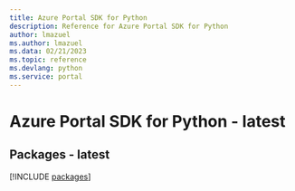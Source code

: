 ```yaml
---
title: Azure Portal SDK for Python
description: Reference for Azure Portal SDK for Python
author: lmazuel
ms.author: lmazuel
ms.data: 02/21/2023
ms.topic: reference
ms.devlang: python
ms.service: portal
---
```

# Azure Portal SDK for Python - latest
## Packages - latest
[!INCLUDE [packages](portal-index.md)]